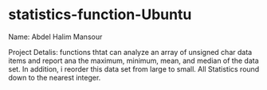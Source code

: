 # statistics-function-Ubuntu
Name: Abdel Halim Mansour

Project Detalis:
functions thtat can analyze an array of unsigned char data items and report ana the maximum, minimum, mean, and median of the data set.
In addition, i reorder this data set from large to small. 
All Statistics round down to the nearest integer.